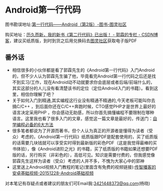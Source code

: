 # Android第一行代码
图书勘误地址:[第一行代码——Android（第2版）-图书-图灵社区]( http://www.ituring.com.cn/book/1841)

购买地址：[历久而新，我的新书《第二行代码》已出版！ - 郭霖的专栏 - CSDN博客]( http://blog.csdn.net/guolin_blog/article/details/52032038)，建议买纸质版，到时到货之后用兑换码去[图灵社区](http://www.ituring.com.cn/book/1841)获取电子版PDF


## 番外话
* 相信很多的小伙伴都是看了郭霖先生的《Android第一行代码》入门Android的，但不少人认为郭霖先生骗了他，毕竟看完Android第一行代码之后还是找不到实习/工作，现在Android动不动就要求你会底层或者后端/前端什么的，其实这部分的人儿没有看清楚该书的定位（定位Android入门的书籍）。看到这里，相信你理解了吧？
* 关于如何入门到精通,其实编程这行业没有精通不精通的,今天老板可能叫你去搞C/C++ ，到后面你还在C/C++奔跑时候，CTO感觉PHP才是世界上最好的语言决定采用PHP ，你会感动无助感，所以你首先搞懂编程不要限制在哪种语言。这里我也看了很多入门的文章，感觉这一篇文章是最好的，传送门：[自学编程必备的6大方法](./自学编程必备的6大方法Note.md)
* 很多笔者都说为了开源而著书，但个人认为真正的开源者是懂得为读者（受众）考虑的，《Android第一行代码》纸质版跟PDF是配套使用的，买了纸质版的话需要几块钱就可以享受实时得到最新版的彩色PDF（这是我觉得最棒的买书体验），像《Android进阶之光》的书籍，买了纸质版的书籍如果还想要PDF版的话，另行购买（非彩色的），高低可见。知识是需要付费的，但我感觉像郭霖先生这样为读者（受众）考虑的人并不多，不愧为大家心中的郭神
* 这里送上Android视频入门教程的笔记(里面含有免费的视频链接):[传智播客的安卓基础视频-20151228-Android基础视频](../传智播客的安卓基础视频-20151228-Android基础视频\传智播客的安卓基础视频-20151228-Android基础视频.pdf)


对本笔记有存疑点或者建议的朋友们可Email我:3421448373@qq.com(杨晓)
